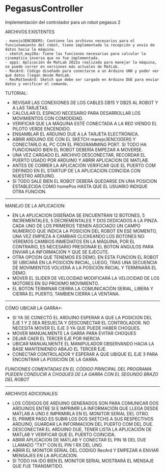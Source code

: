 # PegasusController
Implementación del controlador para un robot pegasus 2

ARCHIVOS EXISTENTES

    - manejo3ENCODERS: Contiene los archivos necesarios para el funcionamiento del robot, tiene implementada la recepción y envío de datos hacia la máquina.
    - sketch_may20a: Tiene las funciones necesarias para calcular la cinematica inversa que no fue implementada.
    - app1: Aplicación de MatLab 2022a realizada para manejar la máquina, se puede correr en versiones más actuales de MatLab.
    - RecArd: Código diseñado para conectarse a un Arduino UNO y poder ver qué datos llegan desde MatLab.
    - RecMatSenArd: Sketch que debe ser cargado en Arduino DUE para enviar datos y verificar el comando.

TUTORIAL:

- REVISAR LAS CONEXIONES DE LOS CABLES DB15 Y DB25 AL ROBOT Y A LAS TARJETAS.
- CALCULAR EL ESPACIO NECESARIO PARA DESARROLLAR LOS MOVIMIENTOS CON COMODIDAD.
- VERIFICAR QUE LA MÁQUINA ESTÉ CONECTADA A LA RED VIENDO EL PILOTO VERDE ENCENDIDO.
- ENSAMBLAR EL ARDUINO DUE A LA TARJETA ELECTRÓNICA.
- ABRIR ARDUINO IDE CON EL SKETCH manejo3ENCODERS Y CONECTARLO AL PC CON EL PROGRAMMING PORT. SI TODO HA FUNCIONADO BIEN EL ROBOT DEBERÍA EMPEZAR A MOVERSE.
- UNA VEZ CARGADO EL ARCHIVO DESCONECTAR, RECORDAR EL PUERTO USADO POR ARDUINO Y ABRIR APLICACION DE MATLAB.
- ANTES DE CORRER LA APLICACIÓN VERIFICAR QUE EL PUERTO COM DEFINIDO EN EL STARTUP DE LA APLICACION COINCIDA CON NUESTRO ARDUINO.
- SI TODO SALE BIEN EL ROBOT DEBERÁ QUEDARSE EN UNA POSICION ESTABLECIDA COMO homePos HASTA QUE EL USUARIO INDIQUE OTRA FUNCION.

*********************************************************************************************************************************************

MANEJO DE LA APLICACION:

- EN LA APLICACION DISEÑADA SE ENCUENTRAN 12 BOTONES, 5 INCREMENTALES, 5 DECREMENTALES Y DOS DEDICADOS A LA PINZA. CADA UNO DE LOS PRIMEROS TIENEN ASOCIADO UN CAMPO NUMERICO QUE INDICA LA POSICION DEL ROBOT EN ESE MOMENTO, UNA VEZ EMPIEZA A CAMBIAR CLICKEANDO LOS BOTONES NO VEREMOS CAMBIOS INMEDIATOS EN LA MÁQUINA, POR EL CONTRARIO, ES NECESARIO PRESIONAR EL BOTON ANGULOS PARA ENVIAR LA INFORMACIÓN Y QUE SE EJECUTE. 
- OTRA OPCION QUE TENEMOS ES DEMO, EN ESTA FUNCION EL ROBOT SE UBICARÁ EN LA POSICIÓN INICIAL, LUEGO, TRAS UNA SECUENCIA DE MOVIMIENTOS VOLVERÁ A LA POSICIÓN INICIAL Y TERMINARÁ EL DEMO.
- MOVER EL SLIDER DE VELOCIDAD MODIFICARÁ LA VELOCIDAD DE LOS MOTORES EN SU PROXIMO MOVIMIENTO.
- EL BOTON TERMINAR CIERRA LA COMUNICACIÓN SERIAL, LIBERA Y CIERRA EL PUERTO, TAMBIEN CIERRA LA VENTANA.

*********************************************************************************************************************************************

CÓMO UBICAR LA GARRA*:

- SI YA SE CONECTÓ EL ARDUINO ESPERAR A QUE LA POSICION DEL EJE 1 Y 2 SEA RESUELTA Y DESCONECTAR EL CONTROLADOR. NO NECESITA MOVER EL EJE 3 YA QUE PUEDE HABER CHOQUES. 
- MOVER MANUALMENTE LA GARRA PARA EVITAR CHOQUES
- DEJAR CAER EL TERCER EJE POR INERCIA
- UBICAR MANUALMENTE EL MANIPULADOR OBSERVANDO HACIA LA BASE MANTENIENDO ABAJO EL TERCER EJE.
- CONECTAR CONTROLADOR Y ESPERAR A QUE UBIQUE EL EJE 3 PARA ENCONTRAR LA POSICIÓN DE LA GARRA.

*FUNCIONES COMENTADAS EN EL CÓDIGO PRINCIPAL DEL PROGRAMA PUEDEN CONDUCIR A CHOQUES DE LA GARRA CON EL SEGUNDO BRAZO DEL ROBOT*

*********************************************************************************************************************************************

ARCHIVOS ADICIONALES:

- LOS CÓDIGOS DE ARDUINO GENERADOS SON PARA COMUNICAR DOS ARDUINOS ENTRE SI E IMPRIMIR LA INFORMACIÓN QUE LLEGA DESDE MATLAB A UNO E IMPRIMIRLA EN EL MONITOR SERIAL DEL OTRO.
- EL PRIMER PASO ES SUBIR LOS DOS SKETCHS A SUS RESPECTIVOS ARDUINO, GUARDAR LA INFORMACION DEL PUERTO COM DEL DUE.
- DESCONECTAR EL ARDUINO DUE, TENER LISTA LA APLICACIÓN DE MATLAB Y VERIFICAR QUE EL PUERTO COINCIDA.
- ABRIR APLICACION DE MATLAB Y CONECTAR EL PIN 18 DEL DUE LLAMADO "TX1" CON EL PIN 1 RX DEL UNO.
- ABRIR EL MONITOR SERIAL DEL CODIGO RecArd Y EMPEZAR A ENVIAR MENSAJES EN LA APLICACION.
- SI TODO HA IDO BIEN EL MONITOR SERIAL MOSTRARÁ EL MENSAJE QUE FUE TRANSMITIDO.